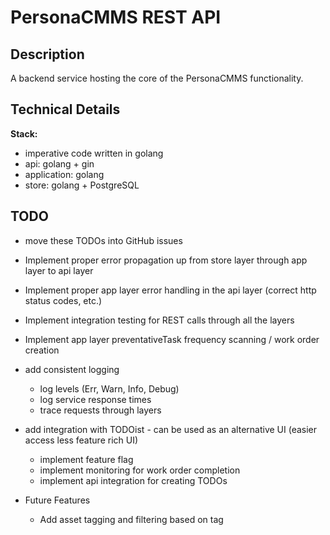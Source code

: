 # PersonaCMMS REST API

## Description
A backend service hosting the core of the PersonaCMMS functionality.

## Technical Details
**Stack:**
* imperative code written in golang
* api: golang + gin
* application: golang
* store: golang + PostgreSQL

## TODO
* move these TODOs into GitHub issues
* Implement proper error propagation up from store layer through app layer to api layer
* Implement proper app layer error handling in the api layer (correct http status codes, etc.)
* Implement integration testing for REST calls through all the layers
* Implement app layer preventativeTask frequency scanning / work order creation
* add consistent logging
    * log levels (Err, Warn, Info, Debug)
    * log service response times
    * trace requests through layers
* add integration with TODOist - can be used as an alternative UI (easier access less feature rich UI)
    * implement feature flag
    * implement monitoring for work order completion
    * implement api integration for creating TODOs 

* Future Features
    * Add asset tagging and filtering based on tag
